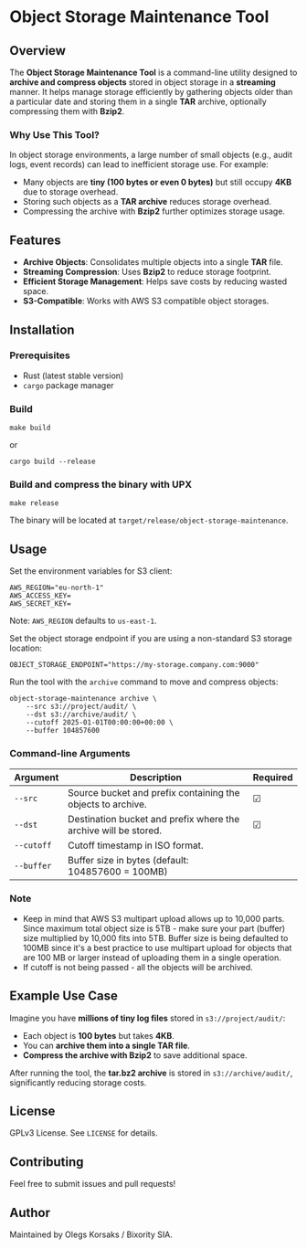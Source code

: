 # Object Storage Maintenance Tool

## Overview
The **Object Storage Maintenance Tool** is a command-line utility designed to **archive and compress objects** stored in 
object storage in a **streaming** manner. It helps manage storage efficiently by gathering objects older than a 
particular date and storing them in a single **TAR** archive, optionally compressing them with **Bzip2**.

### Why Use This Tool?
In object storage environments, a large number of small objects (e.g., audit logs, event records) can lead to 
inefficient storage use. For example:
- Many objects are **tiny (100 bytes or even 0 bytes)** but still occupy **4KB** due to storage overhead.
- Storing such objects as a **TAR archive** reduces storage overhead.
- Compressing the archive with **Bzip2** further optimizes storage usage.

## Features
- **Archive Objects**: Consolidates multiple objects into a single **TAR** file.
- **Streaming Compression**: Uses **Bzip2** to reduce storage footprint.
- **Efficient Storage Management**: Helps save costs by reducing wasted space.
- **S3-Compatible**: Works with AWS S3 compatible object storages.

## Installation
### Prerequisites
- Rust (latest stable version)
- `cargo` package manager

### Build
```shell
make build
```

or

```shell
cargo build --release
```

### Build and compress the binary with UPX
```shell
make release
```

The binary will be located at `target/release/object-storage-maintenance`.

## Usage
Set the environment variables for S3 client:
```dotenv
AWS_REGION="eu-north-1"
AWS_ACCESS_KEY=
AWS_SECRET_KEY=
```
Note: `AWS_REGION` defaults to `us-east-1`.

Set the object storage endpoint if you are using a non-standard S3 storage location:
```dotenv
OBJECT_STORAGE_ENDPOINT="https://my-storage.company.com:9000"
```

Run the tool with the `archive` command to move and compress objects:

```shell
object-storage-maintenance archive \
    --src s3://project/audit/ \
    --dst s3://archive/audit/ \
    --cutoff 2025-01-01T00:00:00+00:00 \
    --buffer 104857600
```

### Command-line Arguments
| Argument   | Description                                                     | Required |
|------------|-----------------------------------------------------------------|----------|
| `--src`    | Source bucket and prefix containing the objects to archive.     | &#x2611; |
| `--dst`    | Destination bucket and prefix where the archive will be stored. | &#x2611; |
| `--cutoff` | Cutoff timestamp in ISO format.                                 |          |
| `--buffer` | Buffer size in bytes (default: 104857600 = 100MB)               |          |


### Note
- Keep in mind that AWS S3 multipart upload allows up to 10,000 parts. Since maximum total object size is 5TB - make 
sure your part (buffer) size multiplied by 10,000 fits into 5TB. Buffer size is being defaulted to 100MB since it's a 
best practice to use multipart upload for objects that are 100 MB or larger instead of uploading them in a single 
operation.
- If cutoff is not being passed - all the objects will be archived.


## Example Use Case
Imagine you have **millions of tiny log files** stored in `s3://project/audit/`:
- Each object is **100 bytes** but takes **4KB**.
- You can **archive them into a single TAR file**.
- **Compress the archive with Bzip2** to save additional space.

After running the tool, the **tar.bz2 archive** is stored in `s3://archive/audit/`, significantly reducing storage
costs.

## License
GPLv3 License. See `LICENSE` for details.

## Contributing
Feel free to submit issues and pull requests!

## Author
Maintained by Olegs Korsaks / Bixority SIA.
